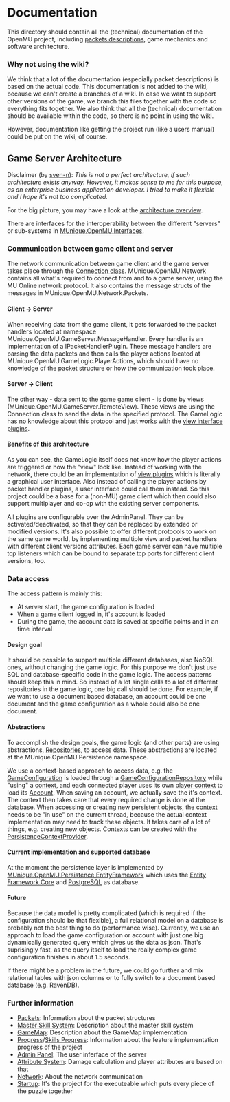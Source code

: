﻿# Documentation

This directory should contain all the (technical) documentation of the OpenMU project, including [packets descriptions](Packets/Readme.md), game mechanics and software architecture.

### Why not using the wiki?
We think that a lot of the documentation (especially packet descriptions) is based on the actual code.
This documentation is not added to the wiki, because we can't create a branches of a wiki.
In case we want to support other versions of the game, we branch this files together with the code so everything fits together.
We also think that all the (technical) documentation should be available within the code, so there is no point in using the wiki.

However, documentation like getting the project run (like a users manual) could be put on the wiki, of course.

## Game Server Architecture

Disclaimer (by [sven-n](https://github.com/sven-n)):
*This is not a perfect architecture, if such architecture exists anyway.
However, it makes sense to me for this purpose, as an enterprise business application developer.
I tried to make it flexible and I hope it's not too complicated.*

For the big picture, you may have a look at the [architecture overview](architecture%20overview.png).

There are interfaces for the interoperability between the different "servers" or sub-systems in [MUnique.OpenMU.Interfaces](https://github.com/MUnique/OpenMU/tree/master/src/Interfaces).

### Communication between game client and server
The network communication between game client and the game server takes place through the [Connection class](https://github.com/MUnique/OpenMU/tree/master/src/Network/Connection.cs). MUnique.OpenMU.Network contains all what's required to connect from and to a game server, using the MU Online network protocol.
It also contains the message structs of the messages in MUnique.OpenMU.Network.Packets.

#### Client -> Server
When receiving data from the game client, it gets forwarded to the packet handlers located at namespace MUnique.OpenMU.GameServer.MessageHandler. Every handler is an implementation of a IPacketHandlerPlugIn.
These message handlers are parsing the data packets and then calls the player actions located 
at MUnique.OpenMU.GameLogic.PlayerActions, which should have no knowledge of the packet structure
or how the communication took place.

#### Server -> Client
The other way - data sent to the game game client - is done by views (MUnique.OpenMU.GameServer.RemoteView).
These views are using the Connection class to send the data in the specified protocol. The GameLogic has no
knowledge about this protocol and just works with the [view interface plugins](https://github.com/MUnique/OpenMU/tree/master/src/GameLogic/Views/IViewPlugIn.cs).

#### Benefits of this architecture
As you can see, the GameLogic itself does not know how the player actions are triggered or how the "view" look like.
Instead of working with the network, there could be an implementation of [view plugins](https://github.com/MUnique/OpenMU/tree/master/src/GameLogic/Views/IViewPlugIn.cs) which is literally a graphical user interface.
Also instead of calling the player actions by packet handler plugins, a user interface could call them instead.
So this project could be a base for a (non-MU) game client which then could also support multiplayer and co-op with the existing server components.

All plugins are configurable over the AdminPanel. They can be activated/deactivated, so that they can be replaced by extended or modified versions.
It's also possible to offer different protocols to work on the same game world, by implementing multiple view and packet handlers with different client versions attributes. Each game server can have multiple tcp listeners which can be bound to separate tcp ports for different client versions, too.


### Data access
The access pattern is mainly this:
  * At server start, the game configuration is loaded
  * When a game client logged in, it's account is loaded
  * During the game, the account data is saved at specific points and in an time interval

#### Design goal
It should be possible to support multiple different databases, also NoSQL ones, without changing the game logic.
For this purpose we don't just use SQL and database-specific code in the game logic.
The access patterns should keep this in mind. So instead of a lot single calls to a lot of different repositories in the game logic, one big call should be done.
For example, if we want to use a document based database, an account could be one document and the game configuration as a whole could also be one document.

#### Abstractions
To accomplish the design goals, the game logic (and other parts) are using abstractions, [Repositories](https://martinfowler.com/eaaCatalog/repository.html), to access data.
These abstractions are located at the MUnique.OpenMU.Persistence namespace.

We use a context-based approach to access data, e.g. the [GameConfiguration](https://github.com/MUnique/OpenMU/tree/master/src/DataModel/Configuration/GameConfiguration.cs) is loaded through a [GameConfigurationRepository](https://github.com/MUnique/OpenMU/tree/master/src/Persistence/EntityFramework/GameConfigurationRepository.cs) while "using" a [context](https://github.com/MUnique/OpenMU/tree/master/src/Persistence/IContext.cs), and each connected player uses its own [player context](https://github.com/MUnique/OpenMU/tree/master/src/Persistence/IPlayerContext.cs) to load its [Account](https://github.com/MUnique/OpenMU/tree/master/src/DataModel/Entities/Account.cs).
When saving an account, we actually save the it's context. The context then takes care that every required change is done at the database.
When accessing or creating new persistent objects, the [context](https://github.com/MUnique/OpenMU/tree/master/src/Persistence/IContext.cs) needs to be "in use" on the current thread, because the actual context implementation may need to track these objects.
It takes care of a lot of things, e.g. creating new objects. Contexts can be created with the [PersistenceContextProvider](https://github.com/MUnique/OpenMU/tree/master/src/Persistence/IPersistenceContextProvider.cs).

#### Current implementation and supported database ####
At the moment the persistence layer is implemented by [MUnique.OpenMU.Persistence.EntityFramework](../src/Persistence/EntityFramework/Readme.md) which uses the [Entity Framework Core](https://github.com/aspnet/EntityFrameworkCore) and [PostgreSQL](https://www.postgresql.org/) as database.

#### Future
Because the data model is pretty complicated (which is required if the configuration should be that flexible), a full relational model 
on a database is probably not the best thing to do (performance wise).
Currently, we use an approach to load the game configuration or account with just one big dynamically generated query which gives us the data as json. That's suprisingly fast, as the query itself to load
the really complex game configuration finishes in about 1.5 seconds.

If there might be a problem in the future, we could go further and mix relational tables with json columns or to fully switch to a document based database (e.g. RavenDB).


### Further information
  * [Packets](Packets/Readme.md): Information about the packet structures
  * [Master Skill System](MasterSystem.md): Description about the master skill system
  * [GameMap](GameMap.md): Description about the GameMap implementation
  * [Progress](Progress.md)/[Skills Progress](Skills-Progress.md): Information about the feature implementation progress of the project
  * [Admin Panel](https://github.com/MUnique/OpenMU/tree/master/src/AdminPanel): The user inferface of the server
  * [Attribute System](https://github.com/MUnique/OpenMU/tree/master/src/AttributeSystem): Damage calculation and player attributes are based on that
  * [Network](https://github.com/MUnique/OpenMU/tree/master/src/Network): About the network communication
  * [Startup](https://github.com/MUnique/OpenMU/tree/master/src/Startup): It's the project for the executeable which puts every piece of the puzzle together
